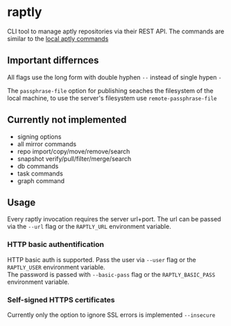 # raptly

CLI tool to manage aptly repositories via their REST API. The commands are similar to the [local aptly commands](https://www.aptly.info/doc/commands/)

## Important differnces

All flags use the long form with double hyphen `--` instead of single hypen `-`

The `passphrase-file` option for publishing seaches the filesystem of the local machine, to use the server's filesystem use `remote-passphrase-file`

## Currently not implemented

* signing options
* all mirror commands
* repo import/copy/move/remove/search
* snapshot verify/pull/filter/merge/search
* db commands
* task commands
* graph command

## Usage

Every raptly invocation requires the server url+port. The url can be passed via the `--url` flag or the `RAPTLY_URL` environment variable.

### HTTP basic authentification

HTTP basic auth is supported. Pass the user via `--user` flag or the `RAPTLY_USER` environment variable.  
The password is passed with `--basic-pass` flag or the `RAPTLY_BASIC_PASS` environment variable.  

### Self-signed HTTPS certificates

Currently only the option to ignore SSL errors is implemented `--insecure`
